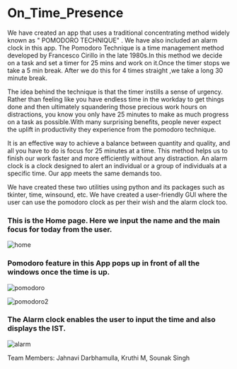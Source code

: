 # On_Time_Presence
We have created an app that uses a traditional concentrating method widely known as " POMODORO TECHNIQUE" . We have also included an alarm clock in this app. The Pomodoro Technique is a time management method developed by Francesco Cirillo in the late 1980s.In this method we decide on a task and set a timer for 25 mins and work on it.Once the timer stops we take a 5 min break. After we do this for 4 times straight ,we take a long 30 minute break.

The idea behind the technique is that the timer instills a sense of urgency. Rather than feeling like you have endless time in the workday to get things done and then ultimately squandering those precious work hours on distractions, you know you only have 25 minutes to make as much progress on a task as possible.With many surprising benefits, people never expect the uplift in productivity they experience from the pomodoro technique. 

It is an effective way to achieve a balance between quantity and quality, and all you have to do is focus for 25 minutes at a time. This method helps us to finish our work faster and more efficiently without any distraction. An alarm clock is a clock designed to alert an individual or a group of individuals at a specific time. Our app meets the same demands too.  

We have created these two utilities using python and its packages such as tkinter, time, winsound, etc. We have created a user-friendly GUI where the user can use the pomodoro clock as per their wish and the alarm clock too.



### This is the Home page. Here we input the name and the main focus for today from the user.
![home](https://user-images.githubusercontent.com/76477365/119272615-73a57580-bc24-11eb-8b04-6895b9399ea9.PNG)

### Pomodoro feature in this App pops up in front of all the windows once the time is up.
![pomodoro](https://user-images.githubusercontent.com/76477365/119272659-abacb880-bc24-11eb-94c3-559edc1907a6.png)

![pomodoro2](https://user-images.githubusercontent.com/76477365/119272690-ced76800-bc24-11eb-9204-0d4b2ddb1bf2.png)

### The Alarm clock enables the user to input the time and also displays the IST.
![alarm](https://user-images.githubusercontent.com/76477365/119272696-d434b280-bc24-11eb-9444-949e76d01bc6.png)

Team Members:
Jahnavi Darbhamulla,
Kruthi M,
Sounak Singh
